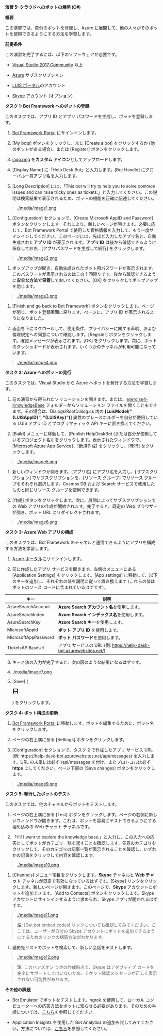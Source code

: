 **演習 5: クラウドへのボットの展開 (C\#)**

**概要**

この演習では、自分のボットを登録し、Azure
に展開して、他の人々がそのボットを使用できるようにする方法を学習します。

**前提条件**

この演習を完了するには、以下のソフトウェアが必要です。

-   [Visual Studio 2017 Community](https://www.visualstudio.com/downloads) 以上

-   [Azure](https://azureinfo.microsoft.com/us-freetrial.html?cr_cc=200744395&wt.mc_id=usdx_evan_events_reg_dev_0_iottour_0_0)
    サブスクリプション

-   [LUIS ポータル](https://www.luis.ai/)のアカウント

-   [Skype](https://www.skype.com/) アカウント (オプション)

**タスク 1: Bot Framework へのボットの登録**

このタスクでは、アプリ ID とアプリ パスワードを生成し、ボットを登録します。

1.  [Bot Framework Portal](https://dev.botframework.com/) にサインインします。

2.  [My bots] ボタンをクリックし、次に [Create a bot] をクリックするか
    (他のボットがある場合)、または [Register] ボタンをクリックします。

3.  [logo.png](https://github.com/GeekTrainer/help-desk-bot-lab/blob/develop/assets/logo.png)
    を**カスタム アイコン**としてアップロードします。

4.  [Display Name] に「Help Desk Bot」と入力します。[Bot Handle]
    にグローバル一意アプリ名を入力します。

5.  [Long Description] には、「This bot will try to help you to solve common
    issues and can raise tricky ones as
    tickets.」と入力してください。この説明は検索結果で表示されるため、ボットの機能を正確に記述してください。

>   [./media/image1.png](./media/image1.png)

1.  [Configuration] セクションで、[Create Microsoft AppID and Password]
    ボタンをクリックします。それにより、新しいページが開きます。必要に応じて、Bot
    Framework Portal
    で使用した資格情報を入力して、もう一度サインインしてください。このページには、先ほど入力したアプリ名と、自動生成された**アプリ
    ID** が表示されます。**アプリ ID**
    は後から確認できるように保存しておき、[アプリパスワードを生成して続行]
    をクリックします。

>   [./media/image2.png](./media/image2.png)

1.  ポップアップが開き、自動生成されたボット用パスワードが表示されます。このパスワードが表示されるのはこの
    1
    回限りです。後から確認できるように**安全な方法で保管**しておいてください。[OK]
    をクリックしてポップアップを閉じます。

>   [./media/image3.png](./media/image3.png)

1.  [Finish and go back to Bot Framework]
    ボタンをクリックします。ページが閉じ、ボット登録画面に戻ります。ページに、アプリ
    ID が表示されるようになりました。

2.  画面を下にスクロールして、使用条件、プライバシーに関する声明、および倫理規定への同意について確認します。[Register]
    ボタンをクリックします。確認メッセージが表示されます。[OK]
    をクリックします。次に、ボットのダッシュボードが表示されます。いくつかのチャネルが利用可能になっています。

>   [./media/image4.png](./media/image4.png)

**タスク 2: Azure へのボットの発行**

このタスクでは、Visual Studio から Azure へボットを発行する方法を学習します。

1.  前の演習から得られたソリューションを開きます。または、[exercise4-KnowledgeBase](https://github.com/GeekTrainer/help-desk-bot-lab/blob/develop/CSharp/exercise4-KnowledgeBase)
    フォルダーからソリューション
    ファイルを開くこともできます。その場合は、Dialogs\\RootDialog.cs 内の
    **[LuisModel("{LUISAppID}", "{LUISKey}")]**
    属性のプレースホルダーを自分が使用している LUIS アプリ ID
    とプログラマティック API キーに置き換えてください。

2.  [Build] メニューに移動して、[Publish HelpDeskBot
    (または自分が使用しているプロジェクト名)]
    をクリックします。表示されたウィンドウで、[Microsoft Azure App
    Service]、[新規作成] をクリックし、[発行] をクリックします。

>   [./media/image5.png](./media/image5.png)

1.  新しいウィンドウが開きます。[アプリ名]
    にアプリ名を入力し、[サブスクリプション] でサブスクリプションを、[リソース
    グループ] でリソース グループをそれぞれ選択します。Cosmos DB および Search
    サービスで使用したものと同じリソース グループを使用できます。

2.  [作成] ボタンをクリックします。次に、展開によってサブスクリプションでの Web
    アプリの作成が開始されます。完了すると、既定の Web ブラウザーが開き、ボット
    URL にリダイレクトされます。

>   [./media/image6.png](./media/image6.png)

**タスク 3: Azure Web アプリの構成**

このタスクでは、Bot Framework
のチャネルと通信できるようにアプリを構成する方法を学習します。

1.  [Azure ポータル](https://portal.azure.com/)にサインインします。

2.  前に作成したアプリ サービスを開きます。左側のメニューにある [Application
    Settings] をクリックします。[App settings]
    に移動して、以下のキーを追加し、それぞれの値を説明に従って置き換えます
    (これらの値はボットのソース コードに含まれているはずです)。

| **キー**             | **説明**                                                               |
|----------------------|------------------------------------------------------------------------|
| AzureSearchAccount   | **Azure Search アカウント名**を使用します。                            |
| AzureSearchIndex     | **Azure Search インデックス名**を使用します。                          |
| AzureSearchKey       | **Azure Search キー**を使用します。                                    |
| MicrosoftAppId       | **ボット アプリ ID** を使用します。                                    |
| MicrosoftAppPassword | **ボット パスワード**を使用します。                                    |
| TicketsAPIBaseUrl    | アプリ サービスの URL (例: <https://help-desk-bot.azurewebsites.net/>) |

3.  キーと値の入力が完了すると、次の図のような結果になるはずです。

4.  [./media/image7.png](./media/image7.png)

5.  [Save] (

    ![](media/71014e217047b256db857a7d15939f40.png)

    ) をクリックします。

**タスク 4: ボット構成の更新**

1.  [Bot Framework Portal](https://dev.botframework.com/)
    に移動します。ボットを編集するために、ボット名をクリックします。

2.  ページの右上隅にある [Settings] ボタンをクリックします。

3.  [Configuration] セクションで、タスク 2 で作成したアプリ サービス URL (例:
    <https://help-desk-bot.azurewebsites.net/api/messages>) を入力します。URL
    の末尾には必ず /api/messages を付け、またプロトコルは必ず **https**
    にしてください。ページ下部の [Save changes] ボタンをクリックします。

>   [./media/image9.png](./media/image9.png)

**タスク 5: 発行したボットのテスト**

このタスクでは、他のチャネルからボットをテストします。

1.  ページの右上隅にある [Test]
    ボタンをクリックします。ページの右側に新しいウィンドウが開きます。これは、ボットを容易にテストできるようにする埋め込みの
    Web チャット チャネルです。

2.  「Hi! I want to explore the knowledge
    base.」と入力し、この入力への応答としてボットがカテゴリ一覧を返すことを確認します。任意のカテゴリをクリックして、そのカテゴリの記事一覧が表示されることを確認し、いずれかの記事をクリックして内容を確認します。

>   [./media/image10.png](./media/image10.png)

1.  [Channels] メニュー項目をクリックします。**Skype** チャネルと **Web
    チャット** チャネルが既定で有効になっているはずです。[Skype]
    リンクをクリックします。新しいページが開きます。このページで、**Skype**
    アカウントにボットを追加できます。[Add to Contacts]
    ボタンをクリックします。Skype
    アカウントにサインインするように求められ、Skype アプリが開かれるはずです。

>   [./media/image11.png](./media/image11.png)

>   **注:** [Get bot embed codes]
>   リンクについても確認してみてください。ここでは、ユーザーが自分の Skype
>   アカウントにボットを追加できるようにするためのリンクの構築方法がわかります。

1.  連絡先リストでボットを検索して、新しい会話をテストします。

>   [./media/image12.png](./media/image12.png)

>   **注:** このハンズオン ラボの作成時点で、Skype はアダプティブ
>   カードを完全にサポートしてはいないため、チケット確認メッセージが正しく表示されない可能性があります。

**その他の課題**

-   Bot Emulator でボットをテストします。ngrok を使用して、ローカル
    コンピューターへの応答方法をボットに知らせる必要があります。そのための手順については、[こちら](https://docs.microsoft.com/en-us/bot-framework/debug-bots-emulator#a-idngroka-install-and-configure-ngrok)を参照してください。

-   Application Insights を使用した Bot Analytics
    の追加も試してみてください。方法については、[こちら](https://docs.microsoft.com/en-us/bot-framework/portal-analytics-overview)を参照してください。
